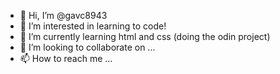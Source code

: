 - 👋 Hi, I’m @gavc8943
- 👀 I’m interested in learning to code!
- 🌱 I’m currently learning html and css (doing the odin project)
- 💞️ I’m looking to collaborate on ...
- 📫 How to reach me ...

<!---
gavc8943/gavc8943 is a ✨ special ✨ repository because its `README.md` (this file) appears on your GitHub profile.
You can click the Preview link to take a look at your changes.
--->
